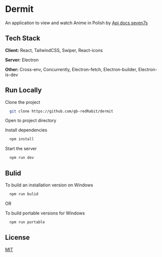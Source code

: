 
# Dermit

An application to view and watch Anime in Polish by [Api docs seven7s](https://docs.seven7s.top/)


## Tech Stack

**Client:** React, TailwindCSS, Swiper, React-icons

**Server:** Electron

**Other:** Cross-env, Concurrently, Electron-fetch, Electron-builder, Electron-is-dev


## Run Locally

Clone the project

```bash
  git clone https://github.com/gb-redRabit/dermit
```

Open to project directory

Install dependencies

```bash
  npm install
```

Start the server

```bash
  npm run dev
```


## Bulid

To build an installation version on Windows

```bash
  npm run bulid
```
OR

To build portable versions for Windows

```bash
  npm run portable
```

## License

[MIT](https://choosealicense.com/licenses/mit/)

